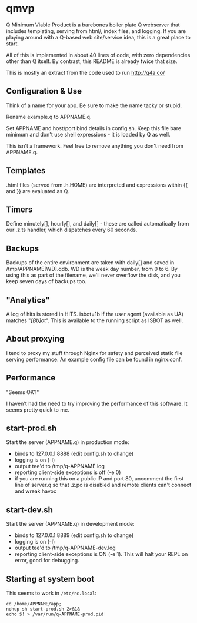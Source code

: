 qmvp
====

Q Minimum Viable Product is a barebones boiler plate Q webserver that includes
templating, serving from html/, index files, and logging. If you are playing
around with a Q-based web site/service idea, this is a great place to start.

All of this is implemented in about 40 lines of code, with zero dependencies
other than Q itself. By contrast, this README is already twice that size.

This is mostly an extract from the code used to run http://q4a.co/

Configuration & Use
-------------------

Think of a name for your app. Be sure to make the name tacky or stupid.

Rename example.q to APPNAME.q.

Set APPNAME and host/port bind details in config.sh. Keep this file bare
minimum and don't use shell expressions - it is loaded by Q as well.

This isn't a framework. Feel free to remove anything you don't need from
APPNAME.q.

Templates
---------
.html files (served from .h.HOME) are interpreted and expressions within {{ and
}} are evaluated as Q. 

Timers
------
Define minutely[], hourly[], and daily[] - these are called automatically from our
.z.ts handler, which dispatches every 60 seconds.

Backups
-------
Backups of the entire environment are taken with daily[] and saved in
/tmp/APPNAME[WD].qdb. WD is the week day number, from 0 to 6. By using this as
part of the filename, we'll never overflow the disk, and you keep seven days of
backups too.

"Analytics"
-----------
A log of hits is stored in HITS. isbot=1b if the user agent (available as UA)
matches "*[Bb]ot*".  This is available to the running script as ISBOT as well.

About proxying
--------------
I tend to proxy my stuff through Nginx for safety and perceived static file serving
performance. An example config file can be found in nginx.conf.

Performance
-----------
"Seems OK?"

I haven't had the need to try improving the performance of this software. It
seems pretty quick to me.

start-prod.sh
-------------
Start the server (APPNAME.q) in production mode:
- binds to 127.0.0.1:8888 (edit config.sh to change)
- logging is on (-l)
- output tee'd to /tmp/q-APPNAME.log
- reporting client-side exceptions is off (-e 0)
- if you are running this on a public IP and port 80, uncomment the first line
	of server.q so that .z.po is disabled and remote clients can't connect and wreak
	havoc

start-dev.sh
------------
Start the server (APPNAME.q) in development mode:
- binds to 127.0.0.1:8889 (edit config.sh to change)
- logging is on (-l)
- output tee'd to /tmp/q-APPNAME-dev.log
- reporting client-side exceptions is ON (-e 1). This will halt your REPL on
	error, good for debugging.

Starting at system boot
-----------------------

This seems to work in `/etc/rc.local`:

```
cd /home/APPNAME/app; 
nohup sh start-prod.sh 2>&1&
echo $! > /var/run/q-APPNAME-prod.pid
```


